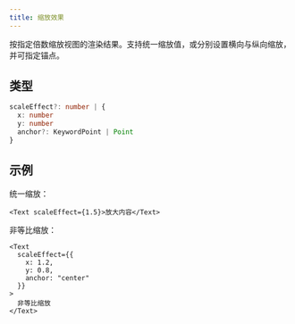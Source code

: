 ```yaml
---
title: 缩放效果
---
```

按指定倍数缩放视图的渲染结果。支持统一缩放值，或分别设置横向与纵向缩放，并可指定锚点。

## 类型

```ts
scaleEffect?: number | {
  x: number
  y: number
  anchor?: KeywordPoint | Point
}
```

## 示例

统一缩放：

```tsx
<Text scaleEffect={1.5}>放大内容</Text>
```

非等比缩放：

```tsx
<Text
  scaleEffect={{
    x: 1.2,
    y: 0.8,
    anchor: "center"
  }}
>
  非等比缩放
</Text>
```